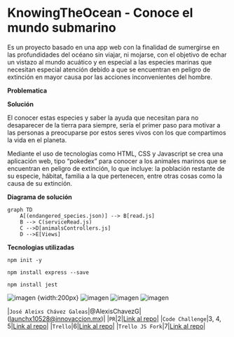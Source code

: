 # KnowingTheOcean - Conoce el mundo submarino

Es un proyecto basado en una app web con la finalidad de sumergirse en las profundidades del océano sin viajar, ni mojarse, con el objetivo de echar un vistazo al mundo acuático y en especial a las especies marinas que necesitan especial atención debido a que se encuentran en peligro de extinción en mayor causa por las acciones inconvenientes del hombre.

**Problematica**

**Solución**

El conocer estas especies y saber la ayuda que necesitan para no desaparecer de la tierra para siempre, sería el primer paso para motivar a las personas a preocuparse por estos seres vivos con los que compartimos la vida en el planeta.

Mediante el uso de tecnologías como HTML, CSS y Javascript se crea una aplicación web, tipo “pokedex” para conocer a los animales marinos que se encuentran en peligro de extinción, lo que incluye: la población restante de su especie, hábitat, familia a la que pertenecen, entre otras cosas como la causa de su extinción.

**Diagrama de solución**

```mermaid
graph TD
    A[(endangered_species.json)] --> B[read.js]
    B --> C(serviceRead.js)
    C -->D[animalsControllers.js]
    D -->E[Views]
```

**Tecnologias utilizadas**
```
npm init -y  
```
```
npm install express --save  
```
```
npm install jest  
```
![imagen {width:200px}](https://user-images.githubusercontent.com/99348169/168500015-610ff0d3-e1f5-481a-a080-0772277b03ea.png)
![imagen](https://user-images.githubusercontent.com/99348169/168501322-0ff611c0-10eb-4c17-8ca7-fde8cb493351.png)
![imagen](https://user-images.githubusercontent.com/99348169/168501342-ebc78840-b77c-44c5-b7dc-c323a716c37f.png)
![imagen](https://user-images.githubusercontent.com/99348169/168501402-0afcaead-e432-4920-8896-8da946f63b03.png)



|`José Aleixs Chávez Galeas`|@AlexisChavezG|(launchx10528@innovaccion.mx)|
|`PR`|2|[Link al repo](https://github.com/LaunchX-InnovaccionVirtual/MissionNodeJS)|
|`Code Challenge`|3, 4, 5|[Link al repo](https://github.com/LaunchX-InnovaccionVirtual/MissionNodeJS)|
|`Trello`|6|[Link al repo](https://github.com/LaunchX-InnovaccionVirtual/MissionNodeJS)|
|`Trello JS Fork`|7|[Link al repo](https://github.com/LaunchX-InnovaccionVirtual/MissionNodeJS)|
